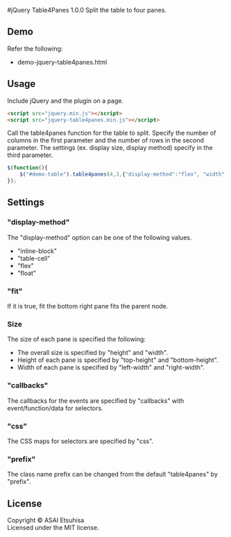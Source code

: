 #jQuery Table4Panes 1.0.0
Split the table to four panes.

## Demo
Refer the following:
* demo-jquery-table4panes.html

## Usage

Include jQuery and the plugin on a page.

```html
<script src="jquery.min.js"></script>
<script src="jquery-table4panes.min.js"></script>
```

Call the table4panes function for the table to split.
Specify the number of columns in the first parameter and the number of rows in the second parameter.
The settings (ex. display size, display method) specify in the third parameter.

```js
$(function(){
    $("#demo-table").table4panes(4,3,{"display-method":"flex", "width":"100%", "height":"100%", "fit":true});
});
```

## Settings

### "display-method"
The "display-method" option can be one of the following values.
* "inline-block"
* "table-cell"
* "flex"
* "float"

### "fit"
If it is true, fit the bottom right pane fits the parent node.

### Size
The size of each pane is specified the following:
* The overall size is specified by "height" and "width".
* Height of each pane is specified by "top-height" and "bottom-height".
* Width of each pane is specified by "left-width" and "right-width".

### "callbacks"
The callbacks for the events are specified by "callbacks" with event/function/data for selectors.

### "css"
The CSS maps for selectors are specified by "css".

### "prefix"
The class name prefix can be changed from the default "table4panes" by "prefix".

## License
Copyright &copy; ASAI Etsuhisa<br>
Licensed under the MIT license.

